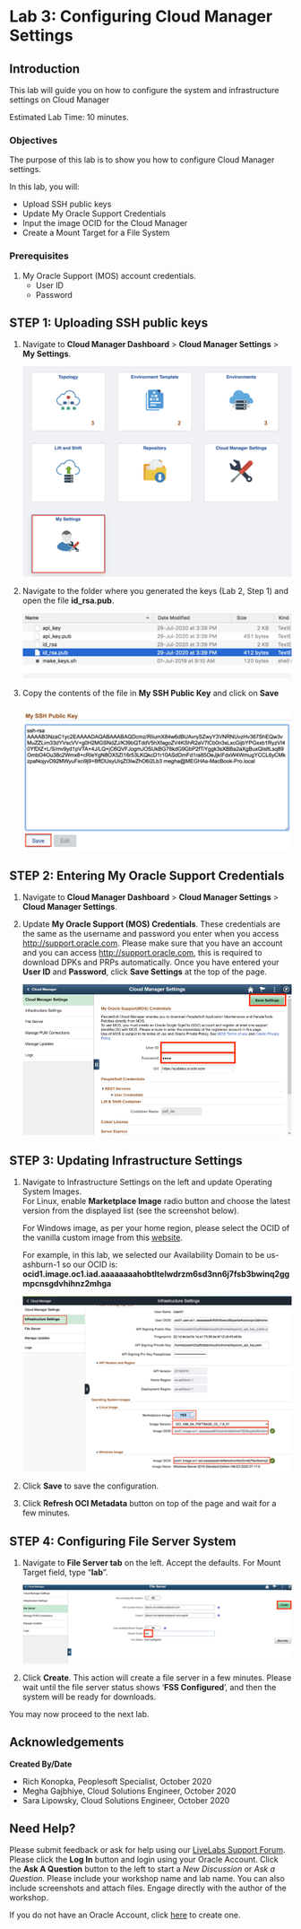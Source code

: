 # Lab 3: Configuring Cloud Manager Settings

## Introduction
This lab will guide you on how to configure the system and infrastructure settings on Cloud Manager

Estimated Lab Time: 10 minutes.

### Objectives
The purpose of this lab is to show you how to configure Cloud Manager settings.

In this lab, you will:
* Upload SSH public keys
* Update My Oracle Support Credentials
* Input the image OCID for the Cloud Manager
* Create a Mount Target for a File System

### Prerequisites
1. My Oracle Support (MOS) account credentials.
    - User ID
    - Password

## **STEP 1**: Uploading SSH public keys

1. Navigate to **Cloud Manager Dashboard** > **Cloud Manager Settings** > **My Settings**.

    ![](./images/4.png "")

2. Navigate to the folder where you generated the keys (Lab 2, Step 1) and open the file **id_rsa.pub**.

    ![](./images/5.png "")

3. Copy the contents of the file in **My SSH Public Key** and click on **Save**

    ![](./images/6.png "")

## **STEP 2**: Entering My Oracle Support Credentials

1.	Navigate to **Cloud Manager Dashboard** > **Cloud Manager Settings** > **Cloud Manager Settings**.

2.	Update **My Oracle Support (MOS) Credentials**. These credentials are the same as the username and password you enter when you access http://support.oracle.com. Please make sure that you have an account and you can access http://support.oracle.com, this is required to download DPKs and PRPs automatically. Once you have entered your **User ID** and **Password**, click **Save Settings** at the top of the page.

    ![](./images/1.png "")
    
## **STEP 3**: Updating Infrastructure Settings

1.	Navigate to Infrastructure Settings on the left and update Operating System Images.     
    For Linux, enable **Marketplace Image** radio button and choose the latest version from the displayed list (see the screenshot below).

    For Windows image, as per your home region, please select the OCID of the vanilla custom image from this [website](https://docs.cloud.oracle.com/en-us/iaas/images/image/146ab34c-064a-4255-b5ea-e26bbfa6591d/).

    For example, in this lab, we selected our Availability Domain to be us-ashburn-1 so our OCID is:    
    **ocid1.image.oc1.iad.aaaaaaaahobtltelwdrzm6sd3nn6j7fsb3bwinq2ggmpcnsgdvhihnz2mhga**
 
    ![](./images/image.png "")

2.	Click **Save** to save the configuration. 

3.	Click **Refresh OCI Metadata** button on top of the page and wait for a few minutes.

## **STEP 4**: Configuring File Server System

1.	Navigate to **File Server tab** on the left.  Accept the defaults. For Mount Target field, type “**lab**”.

    ![](./images/3.png "")

2.	Click **Create**.  This action will create a file server in a few minutes. Please wait until the file server status shows ‘**FSS Configured**’, and then the system will be ready for downloads. 

You may now proceed to the next lab.

## Acknowledgements

**Created By/Date**   
- Rich Konopka, Peoplesoft Specialist, October 2020  
- Megha Gajbhiye, Cloud Solutions Engineer, October 2020  
- Sara Lipowsky, Cloud Solutions Engineer, October 2020  

## Need Help?
Please submit feedback or ask for help using our [LiveLabs Support Forum](https://community.oracle.com/tech/developers/categories/livelabsdiscussions). Please click the **Log In** button and login using your Oracle Account. Click the **Ask A Question** button to the left to start a *New Discussion* or *Ask a Question*.  Please include your workshop name and lab name.  You can also include screenshots and attach files.  Engage directly with the author of the workshop.

If you do not have an Oracle Account, click [here](https://profile.oracle.com/myprofile/account/create-account.jspx) to create one.